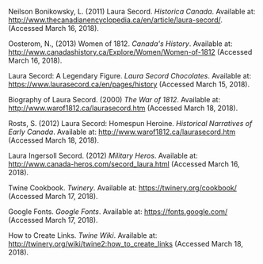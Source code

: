 Neilson Bonikowsky, L. (2011) Laura Secord. *Historica Canada*. Available at: http://www.thecanadianencyclopedia.ca/en/article/laura-secord/. (Accessed March 16, 2018).

Oosterom, N., (2013) Women of 1812. *Canada's History*. Available at: http://www.canadashistory.ca/Explore/Women/Women-of-1812 (Accessed March 16, 2018).


Laura Secord: A Legendary Figure. *Laura Secord Chocolates*. Available at: https://www.laurasecord.ca/en/pages/history (Accessed March 15, 2018).

Biography of Laura Secord. (2000) *The War of 1812*. Available at: http://www.warof1812.ca/laurasecord.htm (Accessed March 18, 2018).

Rosts, S. (2012) Laura Secord: Homespun Heroine. *Historical Narratives of Early Canada*. Available at: http://www.warof1812.ca/laurasecord.htm (Accessed March 18, 2018).

Laura Ingersoll Secord. (2012) *Military Heros*. Available at: http://www.canada-heros.com/secord_laura.html (Accessed March 16, 2018).

Twine Cookbook. *Twinery*. Available at: https://twinery.org/cookbook/ (Accessed March 17, 2018).

Google Fonts. *Google Fonts*. Available at: https://fonts.google.com/ (Accessed March 17, 2018).

How to Create Links. *Twine Wiki*. Available at: http://twinery.org/wiki/twine2:how_to_create_links (Accessed March 18, 2018).
